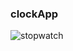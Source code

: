 ### clockApp

![stopwatch](https://user-images.githubusercontent.com/20128950/124621947-f869ed00-de7a-11eb-900a-b2dd99146371.png)

